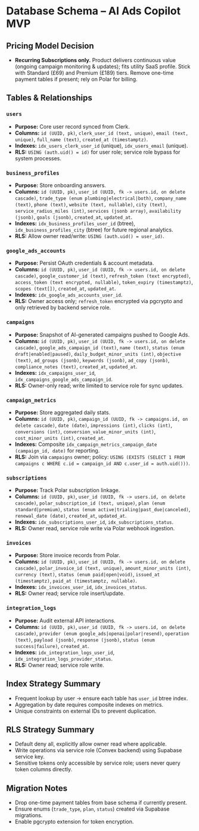 # Database Schema – AI Ads Copilot MVP

## Pricing Model Decision
- **Recurring Subscriptions only.** Product delivers continuous value (ongoing campaign monitoring & updates); fits utility SaaS profile. Stick with Standard (£69) and Premium (£189) tiers. Remove one-time payment tables if present; rely on Polar for billing.

## Tables & Relationships

### `users`
- **Purpose:** Core user record synced from Clerk.
- **Columns:** `id (UUID, pk)`, `clerk_user_id (text, unique)`, `email (text, unique)`, `full_name (text)`, `created_at (timestamptz)`.
- **Indexes:** `idx_users_clerk_user_id` (unique), `idx_users_email` (unique).
- **RLS:** `USING (auth.uid() = id)` for user role; service role bypass for system processes.

### `business_profiles`
- **Purpose:** Store onboarding answers.
- **Columns:** `id (UUID, pk)`, `user_id (UUID, fk -> users.id, on delete cascade)`, `trade_type (enum plumbing|electrical|both)`, `company_name (text)`, `phone (text)`, `website (text, nullable)`, `city (text)`, `service_radius_miles (int)`, `services (jsonb array)`, `availability (jsonb)`, `goals (jsonb)`, `created_at`, `updated_at`.
- **Indexes:** `idx_business_profiles_user_id` (btree), `idx_business_profiles_city` (btree) for future regional analytics.
- **RLS:** Allow owner read/write: `USING (auth.uid() = user_id)`.

### `google_ads_accounts`
- **Purpose:** Persist OAuth credentials & account metadata.
- **Columns:** `id (UUID, pk)`, `user_id (UUID, fk -> users.id, on delete cascade)`, `google_customer_id (text)`, `refresh_token (text encrypted)`, `access_token (text encrypted, nullable)`, `token_expiry (timestamptz)`, `scopes (text[])`, `created_at`, `updated_at`.
- **Indexes:** `idx_google_ads_accounts_user_id`.
- **RLS:** Owner access only; `refresh_token` encrypted via pgcrypto and only retrieved by backend service role.

### `campaigns`
- **Purpose:** Snapshot of AI-generated campaigns pushed to Google Ads.
- **Columns:** `id (UUID, pk)`, `user_id (UUID, fk -> users.id, on delete cascade)`, `google_ads_campaign_id (text)`, `name (text)`, `status (enum draft|enabled|paused)`, `daily_budget_minor_units (int)`, `objective (text)`, `ad_groups (jsonb)`, `keywords (jsonb)`, `ad_copy (jsonb)`, `compliance_notes (text)`, `created_at`, `updated_at`.
- **Indexes:** `idx_campaigns_user_id`, `idx_campaigns_google_ads_campaign_id`.
- **RLS:** Owner-only read; write limited to service role for sync updates.

### `campaign_metrics`
- **Purpose:** Store aggregated daily stats.
- **Columns:** `id (UUID, pk)`, `campaign_id (UUID, fk -> campaigns.id, on delete cascade)`, `date (date)`, `impressions (int)`, `clicks (int)`, `conversions (int)`, `conversion_value_minor_units (int)`, `cost_minor_units (int)`, `created_at`.
- **Indexes:** Composite `idx_campaign_metrics_campaign_date (campaign_id, date)` for reporting.
- **RLS:** Join via `campaigns` owner; policy: `USING (EXISTS (SELECT 1 FROM campaigns c WHERE c.id = campaign_id AND c.user_id = auth.uid()))`.

### `subscriptions`
- **Purpose:** Track Polar subscription linkage.
- **Columns:** `id (UUID, pk)`, `user_id (UUID, fk -> users.id, on delete cascade)`, `polar_subscription_id (text, unique)`, `plan (enum standard|premium)`, `status (enum active|trialing|past_due|canceled)`, `renewal_date (date)`, `created_at`, `updated_at`.
- **Indexes:** `idx_subscriptions_user_id`, `idx_subscriptions_status`.
- **RLS:** Owner read, service role write via Polar webhook ingestion.

### `invoices`
- **Purpose:** Store invoice records from Polar.
- **Columns:** `id (UUID, pk)`, `user_id (UUID, fk -> users.id, on delete cascade)`, `polar_invoice_id (text, unique)`, `amount_minor_units (int)`, `currency (text)`, `status (enum paid|open|void)`, `issued_at (timestamptz)`, `paid_at (timestamptz, nullable)`.
- **Indexes:** `idx_invoices_user_id`, `idx_invoices_status`.
- **RLS:** Owner read; service role insert/update.

### `integration_logs`
- **Purpose:** Audit external API interactions.
- **Columns:** `id (UUID, pk)`, `user_id (UUID, fk -> users.id, on delete cascade)`, `provider (enum google_ads|openai|polar|resend)`, `operation (text)`, `payload (jsonb)`, `response (jsonb)`, `status (enum success|failure)`, `created_at`.
- **Indexes:** `idx_integration_logs_user_id`, `idx_integration_logs_provider_status`.
- **RLS:** Owner read; service role write.

## Index Strategy Summary
- Frequent lookup by user → ensure each table has `user_id` btree index.
- Aggregation by date requires composite indexes on metrics.
- Unique constraints on external IDs to prevent duplication.

## RLS Strategy Summary
- Default deny all, explicitly allow owner read where applicable.
- Write operations via service role (Convex backend) using Supabase service key.
- Sensitive tokens only accessible by service role; users never query token columns directly.

## Migration Notes
- Drop one-time payment tables from base schema if currently present.
- Ensure enums (`trade_type`, `plan`, `status`) created via Supabase migrations.
- Enable pgcrypto extension for token encryption.

